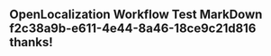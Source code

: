<properties
ms.topic="hero-topic"
ms.test1="hero-topic"
ms.test2="test"/>

## OpenLocalization Workflow Test MarkDown f2c38a9b-e611-4e44-8a46-18ce9c21d816 thanks!
<!--HONumber=Mar16_HO2-->
